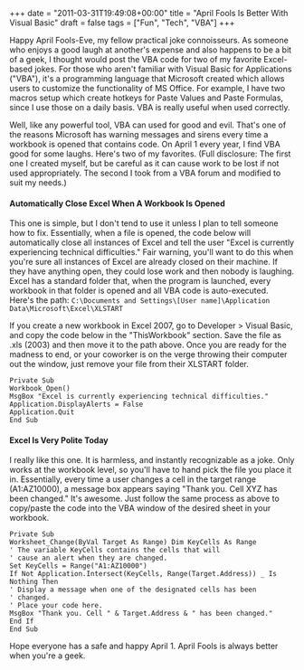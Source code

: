 +++
date = "2011-03-31T19:49:08+00:00"
title = "April Fools Is Better With Visual Basic"
draft = false
tags = ["Fun", "Tech", "VBA"]
+++

Happy April Fools-Eve, my fellow practical joke connoisseurs. As someone who enjoys a good laugh at another's expense and also happens to be a bit of a geek, I thought would post the VBA code for two of my favorite Excel-based jokes. For those who aren't familiar with Visual Basic for Applications ("VBA"), it's a programming language that Microsoft created which allows users to customize the functionality of MS Office. For example, I have two macros setup which create hotkeys for Paste Values and Paste Formulas, since I use those on a daily basis. VBA is really useful when used correctly. 

Well, like any powerful tool, VBA can used for good and evil. That's one of the reasons Microsoft has warning messages and sirens every time a workbook is opened that contains code. On April 1 every year, I find VBA good for some laughs. Here's two of my favorites. (Full disclosure: The first one I created myself, but be careful as it can cause work to be lost if not used appropriately. The second I took from a VBA forum and modified to suit my needs.) 

#### Automatically Close Excel When A Workbook Is Opened 
This one is simple, but I don't tend to use it unless I plan to tell someone how to fix. Essentially, when a file is opened, the code below will automatically close all instances of Excel and tell the user "Excel is currently experiencing technical difficulties." Fair warning, you'll want to do this when you're sure all instances of Excel are already closed on their machine. If they have anything open, they could lose work and then nobody is laughing. Excel has a standard folder that, when the program is launched, every workbook in that folder is opened and all VBA code is auto-executed. Here's the path: `C:\Documents and Settings\[User name]\Application Data\Microsoft\Excel\XLSTART` 

If you create a new workbook in Excel 2007, go to Developer > Visual Basic, and copy the code below in the "ThisWorkbook" section. Save the file as .xls (2003) and then move it to the path above. Once you are ready for the madness to end, or your coworker is on the verge throwing their computer out the window, just remove your file from their XLSTART folder. 
```
Private Sub 
Workbook_Open() 
MsgBox "Excel is currently experiencing technical difficulties." 
Application.DisplayAlerts = False 
Application.Quit 
End Sub
``` 

#### Excel Is Very Polite Today 
I really like this one. It is harmless, and instantly recognizable as a joke. Only works at the workbook level, so you'll have to hand pick the file you place it in. Essentially, every time a user changes a cell in the target range (A1:AZ10000), a message box appears saying "Thank you. Cell XYZ has been changed." It's awesome. Just follow the same process as above to copy/paste the code into the VBA window of the desired sheet in your workbook. 
```
Private Sub 
Worksheet_Change(ByVal Target As Range) Dim KeyCells As Range 
' The variable KeyCells contains the cells that will 
' cause an alert when they are changed. 
Set KeyCells = Range("A1:AZ10000") 
If Not Application.Intersect(KeyCells, Range(Target.Address)) _ Is Nothing Then 
' Display a message when one of the designated cells has been 
' changed. 
' Place your code here. 
MsgBox "Thank you. Cell " & Target.Address & " has been changed." 
End If 
End Sub
``` 

Hope everyone has a safe and happy April 1. April Fools is always better when you're a geek.